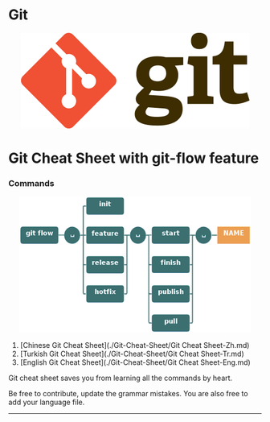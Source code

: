 # Git

<p align="center">
	<img alt="Git" src="./Git-Cheat-Sheet/Img/git-logo.png" height="190" width="455">
</p>


# Git Cheat Sheet with git-flow feature

### Commands

<p align="center">
    <img alt="Git" src="./Git-Cheat-Sheet/Img/git-flow-commands.png" height="270" width="460">
</p>

1. [Chinese Git Cheat Sheet](./Git-Cheat-Sheet/Git Cheat Sheet-Zh.md)
2. [Turkish Git Cheat Sheet](./Git-Cheat-Sheet/Git Cheat Sheet-Tr.md)
3. [English Git Cheat Sheet](./Git-Cheat-Sheet/Git Cheat Sheet-Eng.md)

Git cheat sheet saves you from learning all the commands by heart.

Be free to contribute, update the grammar mistakes. You are also free to add your language file.

--------------------

